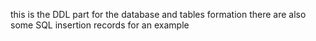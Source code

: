 this is the DDL part for the database and tables formation
there are also some SQL insertion records for an example
